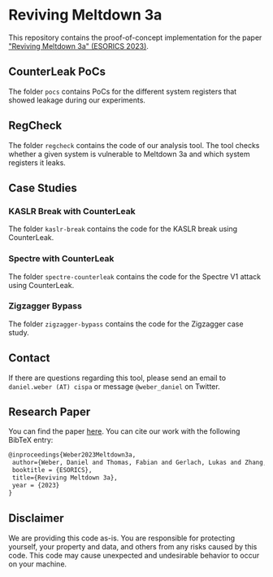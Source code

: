 # Reviving Meltdown 3a

This repository contains the proof-of-concept implementation for the paper ["Reviving Meltdown 3a" (ESORICS 2023)](https://publications.cispa.saarland/4010/1/meltdown3a_esorics23.pdf).

## CounterLeak PoCs
The folder `pocs` contains PoCs for the different system registers that showed leakage during our experiments.

## RegCheck
The folder `regcheck` contains the code of our analysis tool.
The tool checks whether a given system is vulnerable to Meltdown 3a and which system registers it leaks.

## Case Studies

### KASLR Break with CounterLeak
The folder `kaslr-break` contains the code for the KASLR break using CounterLeak.

### Spectre with CounterLeak
The folder `spectre-counterleak` contains the code for the Spectre V1 attack using CounterLeak.

### Zigzagger Bypass
The folder `zigzagger-bypass` contains the code for the Zigzagger case study.

## Contact
If there are questions regarding this tool, please send an email to `daniel.weber (AT) cispa` or message `@weber_daniel` on Twitter.

## Research Paper
You can find the paper [here](https://publications.cispa.saarland/4010/1/meltdown3a_esorics23.pdf).
You can cite our work with the following BibTeX entry:
```latex
@inproceedings{Weber2023Meltdown3a,
 author={Weber, Daniel and Thomas, Fabian and Gerlach, Lukas and Zhang, Ruiyi and Schwarz, Michael},
 booktitle = {ESORICS},
 title={Reviving Meltdown 3a},
 year = {2023}
}
```

## Disclaimer
We are providing this code as-is. 
You are responsible for protecting yourself, your property and data, and others from any risks caused by this code. 
This code may cause unexpected and undesirable behavior to occur on your machine. 
